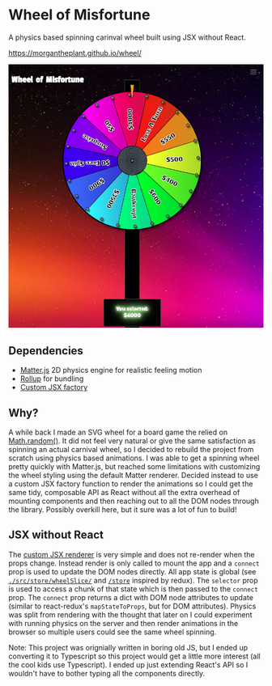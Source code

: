 # Wheel of Misfortune

A physics based spinning carinval wheel built using JSX without React.

https://morgantheplant.github.io/wheel/

![Wheel of Misforture](./screenshot.png)


## Dependencies

- [Matter.js](https://brm.io/matter-js/) 2D physics engine for realistic feeling motion
- [Rollup](https://rollupjs.org/) for bundling
- [Custom JSX factory](./packages/render/createElement.ts)

## Why?

A while back I made an SVG wheel for a board game the relied on [Math.random()](https://developer.mozilla.org/en-US/docs/Web/JavaScript/Reference/Global_Objects/Math/random). It did not feel very natural or give the same satisfaction as spinning an actual carnival wheel, so I decided to rebuild the project from scratch using physics based animations. I was able to get a spinning wheel pretty quickly with Matter.js, but reached some limitations with customizing the wheel styling using the default Matter renderer. Decided instead to use a custom JSX factory function to render the animations so I could get the same tidy, composable API as React without all the extra overhead of mounting components and then reaching out to all the DOM nodes through the library. Possibly overkill here, but it sure was a lot of fun to build!

## JSX without React

The [custom JSX renderer](./packages/render/createElement.ts) is very simple and does not re-render when the props change. Instead render is only called to mount the app and a `connect` prop is used to update the DOM nodes directly. All app state is global (see [`./src/store/wheelSlice/`](./src/store/wheelSlice/) and [`/store`](./packages/store) inspired by redux). The `selector` prop is used to access a chunk of that state which is then passed to the `connect` prop. The `connect` prop returns a dict with DOM node attributes to update (similar to react-redux's `mapStateToProps`, but for DOM attributes). Physics was split from rendering with the thought that later on I could experiment with running physics on the server and then render animations in the browser so multiple users could see the same wheel spinning.

Note: This project was orignially written in boring old JS, but I ended up converting it to Typescript so this project would get a little more interest (all the cool kids use Typescript). I ended up just extending React's API so I wouldn't have to bother typing all the components directly.
